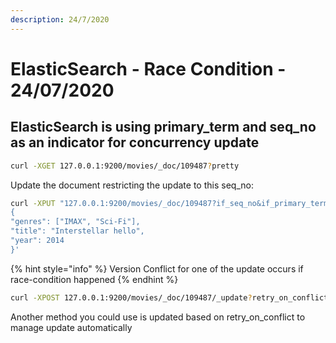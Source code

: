```yaml
---
description: 24/7/2020
---
```


# ElasticSearch - Race Condition - 24/07/2020

## ElasticSearch is using primary\_term and seq\_no as an indicator for concurrency update

```bash
curl -XGET 127.0.0.1:9200/movies/_doc/109487?pretty
```

Update the document restricting the update to this seq\_no:

```bash
curl -XPUT "127.0.0.1:9200/movies/_doc/109487?if_seq_no&if_primary_term=2" -d '
{
"genres": ["IMAX", "Sci-Fi"],
"title": "Interstellar hello",
"year": 2014
}'
```

{% hint style="info" %}
Version Conflict for one of the update occurs if race-condition happened
{% endhint %}

```bash
curl -XPOST 127.0.0.1:9200/movies/_doc/109487/_update?retry_on_conflict=5 -d'
```

Another method you could use is updated based on retry\_on\_conflict to manage update automatically

